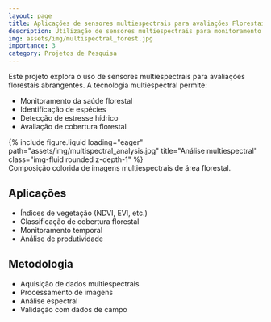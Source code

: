 ```yaml
---
layout: page
title: Aplicações de sensores multiespectrais para avaliações Florestais
description: Utilização de sensores multiespectrais para monitoramento e avaliação florestal
img: assets/img/multispectral_forest.jpg
importance: 3
category: Projetos de Pesquisa
---
```


Este projeto explora o uso de sensores multiespectrais para avaliações florestais abrangentes. A tecnologia multiespectral permite:

- Monitoramento da saúde florestal
- Identificação de espécies
- Detecção de estresse hídrico
- Avaliação de cobertura florestal

<div class="row">
    <div class="col-sm mt-3 mt-md-0">
        {% include figure.liquid loading="eager" path="assets/img/multispectral_analysis.jpg" title="Análise multiespectral" class="img-fluid rounded z-depth-1" %}
    </div>
</div>
<div class="caption">
    Composição colorida de imagens multiespectrais de área florestal.
</div>

## Aplicações

- Índices de vegetação (NDVI, EVI, etc.)
- Classificação de cobertura florestal
- Monitoramento temporal
- Análise de produtividade

## Metodologia

- Aquisição de dados multiespectrais
- Processamento de imagens
- Análise espectral
- Validação com dados de campo 